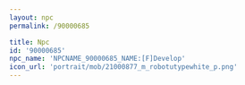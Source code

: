 ```yaml
---
layout: npc
permalink: /90000685

title: Npc
id: '90000685'
npc_name: 'NPCNAME_90000685_NAME:[F]Develop'
icon_url: 'portrait/mob/21000877_m_robotutypewhite_p.png'
---
```

